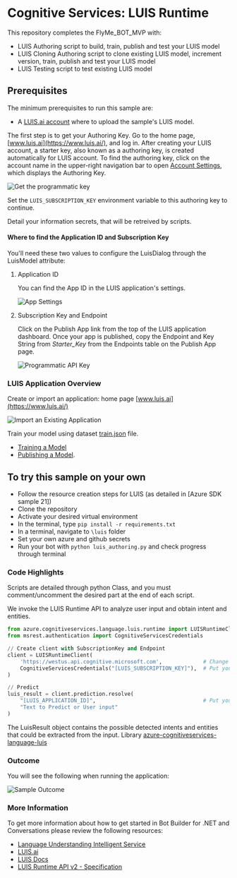 # Cognitive Services: LUIS Runtime

This repository completes the FlyMe_BOT_MVP with:
- LUIS Authoring script to build, train, publish and test your LUIS model
- LUIS Cloning Authoring script to clone existing LUIS model, increment version, train, publish and test your LUIS model
- LUIS Testing script to test existing LUIS model

## Prerequisites

The minimum prerequisites to run this sample are:
* A [LUIS.ai account](https://www.luis.ai/) where to upload the sample's LUIS model.

The first step is to get your Authoring Key. Go to the home page, [www.luis.ai](https://www.luis.ai/), and log in. After creating your LUIS account, a starter key, also known as a authoring key, is created automatically for LUIS account. To find the authoring key, click on the account name in the upper-right navigation bar to open [Account Settings](https://www.luis.ai/user/settings), which displays the Authoring Key.

![Get the programmatic key](https://github.com/blanchonnicolas/IA_Project10_Openclassrooms_Chatbot/blob/73a68c0d106daea0dd8a357f0c011bf458ef5888/luis/Images/programmatic-key.png)

Set the `LUIS_SUBSCRIPTION_KEY` environment variable to this authoring key to continue.

Detail your information secrets, that will be retreived by scripts.

#### Where to find the Application ID and Subscription Key

You'll need these two values to configure the LuisDialog through the LuisModel attribute:

1. Application ID

    You can find the App ID in the LUIS application's settings.

    ![App Settings](https://github.com/blanchonnicolas/IA_Project10_Openclassrooms_Chatbot/blob/73a68c0d106daea0dd8a357f0c011bf458ef5888/luis/Images/prereqs-appid.png)

2. Subscription Key and Endpoint

    Click on the Publish App link from the top of the LUIS application dashboard. Once your app is published, copy the Endpoint and Key String from *Starter_Key* from the Endpoints table on the Publish App page.

    ![Programmatic API Key](https://github.com/blanchonnicolas/IA_Project10_Openclassrooms_Chatbot/blob/73a68c0d106daea0dd8a357f0c011bf458ef5888/luis/Images/prereqs-apikey.png)


### LUIS Application Overview

Create or import an application: home page [www.luis.ai](https://www.luis.ai/)

![Import an Existing Application](https://github.com/blanchonnicolas/IA_Project10_Openclassrooms_Chatbot/blob/73a68c0d106daea0dd8a357f0c011bf458ef5888/luis/Images/prereqs-import.png)

Train your model using dataset [train.json](https://github.com/blanchonnicolas/IA_Project10_Openclassrooms_Chatbot/blob/main/dataset/train.json) file.
- [Training a Model](https://docs.microsoft.com/en-us/azure/cognitive-services/luis/train-test) 
- [Publishing a Model](https://docs.microsoft.com/en-us/azure/cognitive-services/luis/publishapp).


## To try this sample on your own
- Follow the resource creation steps for LUIS (as detailed in [Azure SDK sample 21])
- Clone the repository
- Activate your desired virtual environment
- In the terminal, type `pip install -r requirements.txt`
- In a terminal, navigate to `\luis` folder
- Set your own azure and github secrets
- Run your bot with `python luis_authoring.py` and check progress through terminal

### Code Highlights

Scripts are detailed through python Class, and you must comment/uncomment the desired part at the end of each script.

We invoke the LUIS Runtime API to analyze user input and obtain intent and entities.

````python
from azure.cognitiveservices.language.luis.runtime import LUISRuntimeClient
from msrest.authentication import CognitiveServicesCredentials

// Create client with SubscriptionKey and Endpoint
client = LUISRuntimeClient(
    'https://westus.api.cognitive.microsoft.com',             # Change "westus" to your region if necessary
    CognitiveServicesCredentials("[LUIS_SUBSCRIPTION_KEY]"),  # Put your LUIS Subscription key
)

// Predict
luis_result = client.prediction.resolve(
    "[LUIS_APPLICATION_ID]",                                  # Put your LUIS Application ID
    "Text to Predict or User input"
)
````

The LuisResult object contains the possible detected intents and entities that could be extracted from the input.
Library [azure-cognitiveservices-language-luis](http://pypi.python.org/pypi/azure-cognitiveservices-language-luis)

### Outcome

You will see the following when running the application:

![Sample Outcome](https://github.com/blanchonnicolas/IA_Project10_Openclassrooms_Chatbot/blob/4a23ac08ec9f2161dcf67850a0f62a214d050bc1/luis/Images/outcome2.png)

### More Information

To get more information about how to get started in Bot Builder for .NET and Conversations please review the following resources:
* [Language Understanding Intelligent Service](https://azure.microsoft.com/en-us/services/cognitive-services/language-understanding-intelligent-service/)
* [LUIS.ai](https://www.luis.ai)
* [LUIS Docs](https://docs.microsoft.com/en-us/azure/cognitive-services/luis/home)
* [LUIS Runtime API v2 - Specification](https://github.com/Azure/azure-rest-api-specs/tree/master/specification/cognitiveservices/data-plane/LUIS/Runtime)
